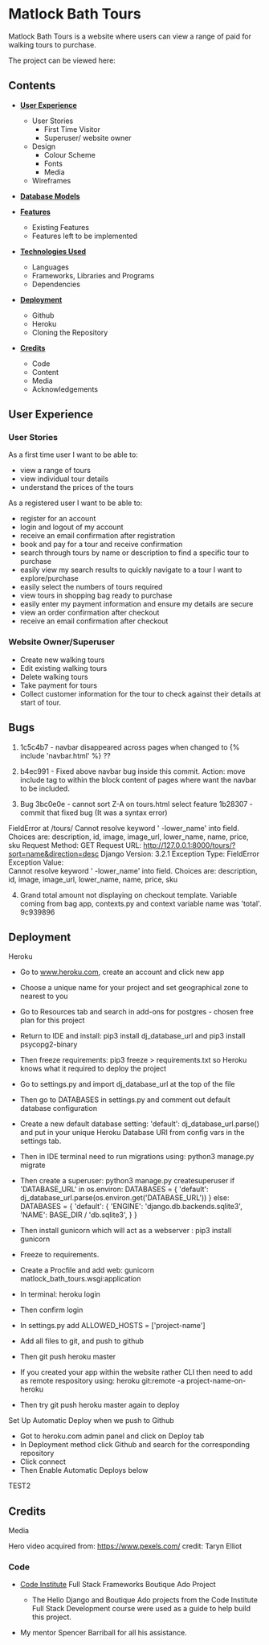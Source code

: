 # Matlock Bath Tours

Matlock Bath Tours is a website where users can view a range of paid for walking tours to purchase.

The project can be viewed here: 

## Contents

- [**User Experience**](#user-experience)
  - User Stories
    - First Time Visitor
    - Superuser/ website owner
  - Design
    - Colour Scheme
    - Fonts
    - Media
  - Wireframes

- [**Database Models**](#database-models)

- [**Features**](#features)
  - Existing Features
  - Features left to be implemented

- [**Technologies Used**](#technologies-used)
  - Languages
  - Frameworks, Libraries and Programs
  - Dependencies

- [**Deployment**](#deployment)
  - Github
  - Heroku
  - Cloning the Repository

- [**Credits**](#credits)
  - Code
  - Content
  - Media
  - Acknowledgements
    
## User Experience

### User Stories

As a first time user I want to be able to:

* view a range of tours
* view individual tour details
* understand the prices of the tours

As a registered user I want to be able to:

* register for an account
* login and logout of my account
* receive an email confirmation after registration 
* book and pay for a tour and receive confirmation
* search through tours by name or description to find a specific tour to purchase
* easily view my search results to quickly navigate to a tour I want to explore/purchase
* easily select the numbers of tours required
* view tours in shopping bag ready to purchase
* easily enter my payment information and ensure my details are secure
* view an order confirmation after checkout
* receive an email confirmation after checkout

### Website Owner/Superuser

* Create new walking tours
* Edit existing walking tours
* Delete walking tours
* Take payment for tours
* Collect customer information for the tour to check against their details at start of tour.


## Bugs
1. 1c5c4b7 - navbar disappeared across pages when changed to {%  include 'navbar.html' %} ?? 
2. b4ec991 - Fixed above navbar bug inside this commit. Action: move include tag to within the block content of pages where want
the navbar to be included.

3. Bug 3bc0e0e - cannot sort Z-A on tours.html select feature
1b28307 - commit that fixed bug (It was a syntax error)

FieldError at /tours/
Cannot resolve keyword ' -lower_name' into field. Choices are: description, id, image, image_url, lower_name, name, price, sku
Request Method:	GET
Request URL:	http://127.0.0.1:8000/tours/?sort=name&direction=desc
Django Version:	3.2.1
Exception Type:	FieldError
Exception Value:	
Cannot resolve keyword ' -lower_name' into field. Choices are: description, id, image, image_url, lower_name, name, price, sku

4. Grand total amount not displaying on checkout template. Variable coming from bag app, contexts.py and context variable name was 'total'.
9c939896
   
## Deployment

Heroku
- Go to www.heroku.com, create an account and click new app
- Choose a unique name for your project and set geographical zone to nearest to you
- Go to Resources tab and search in add-ons for postgres - chosen free plan for this project
- Return to IDE and install: pip3 install dj_database_url and pip3 install psycopg2-binary
- Then freeze requirements: pip3 freeze > requirements.txt so Heroku knows what it required to deploy the project
- Go to settings.py and import dj_database_url at the top of the file
- Then go to DATABASES in settings.py and comment out default database configuration
- Create a new default database setting: 'default': dj_database_url.parse() and put in your unique Heroku Database URl 
from config vars in the settings tab.
- Then in IDE terminal need to run migrations using: python3 manage.py migrate
- Then create a superuser: python3 manage.py createsuperuser
if 'DATABASE_URL' in os.environ:
    DATABASES = {
        'default': dj_database_url.parse(os.environ.get('DATABASE_URL'))
    }
else:
    DATABASES = {
      'default': {
        'ENGINE': 'django.db.backends.sqlite3',
        'NAME': BASE_DIR / 'db.sqlite3',
        }
    }

- Then install gunicorn which will act as a webserver : pip3 install gunicorn
- Freeze to requirements.
- Create a Procfile and add web: gunicorn matlock_bath_tours.wsgi:application
- In terminal: heroku login  
- Then confirm login
- In settings.py add ALLOWED_HOSTS = ['project-name'] 
- Add all files to git, and push to github
- Then git push heroku master
- If you created your app within the website rather CLI then need to add as remote respository using:
  heroku git:remote -a project-name-on-heroku
- Then try git push heroku master again to deploy

Set Up Automatic Deploy when we push to Github
- Got to heroku.com admin panel and click on Deploy tab
- In Deployment method click Github and search for the corresponding repository
- Click connect
- Then Enable Automatic Deploys below 

TEST2

## Credits

Media

Hero video acquired from: https://www.pexels.com/ credit: Taryn Elliot

### Code

- [Code Institute](https://codeinstitute.net/) Full Stack Frameworks Boutique Ado Project
  - The Hello Django and Boutique Ado projects from the Code Institute Full Stack Development course were used as a guide to help build this project.

- My mentor Spencer Barriball for all his assistance.